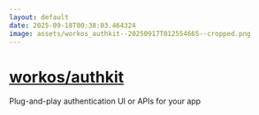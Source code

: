 ```yaml
---
layout: default
date: 2025-09-18T00:38:03.464324
image: assets/workos_authkit--20250917T012554665--cropped.png
---
```


# [workos/authkit](https://github.com/workos/authkit)

Plug-and-play authentication UI or APIs for your app
